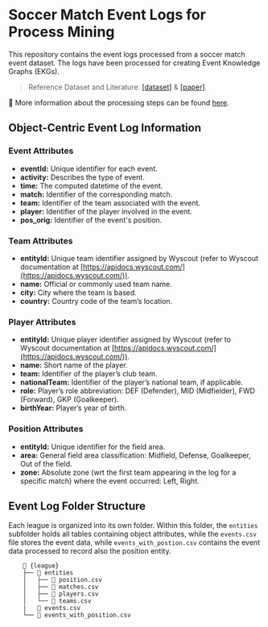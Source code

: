 # Soccer Match Event Logs for Process Mining

This repository contains the event logs processed from a soccer match event dataset.
The logs have been processed for creating Event Knowledge Graphs (EKGs).

>  Reference Dataset and Literature: [[dataset]](https://www.kaggle.com/datasets/aleespinosa/soccer-match-event-dataset/data) & [[paper]](https://figshare.com/collections/Soccer_match_event_dataset/4415000/5).

📝 More information about the processing steps can be found [here](/docs/data_processing.md).

## Object-Centric Event Log Information

### Event Attributes

- **eventId:** Unique identifier for each event.
- **activity:** Describes the type of event.
- **time:** The computed datetime of the event.
- **match:** Identifier of the corresponding match.
- **team:** Identifier of the team associated with the event.
- **player:** Identifier of the player involved in the event.
- **pos_orig:** Identifier of the event's position.

### Team Attributes

- **entityId:** Unique team identifier assigned by Wyscout (refer to Wyscout documentation at [https://apidocs.wyscout.com/](https://apidocs.wyscout.com/)).
- **name:** Official or commonly used team name.
- **city:** City where the team is based.
- **country:** Country code of the team’s location.

### Player Attributes

- **entityId:** Unique player identifier assigned by Wyscout (refer to Wyscout documentation at [https://apidocs.wyscout.com/](https://apidocs.wyscout.com/)).
- **name:** Short name of the player.
- **team:** Identifier of the player’s club team.
- **nationalTeam:** Identifier of the player’s national team, if applicable.
- **role:** Player’s role abbreviation: DEF (Defender), MID (Midfielder), FWD (Forward), GKP (Goalkeeper).
- **birthYear:** Player’s year of birth.

### Position Attributes

- **entityId:** Unique identifier for the field area.
- **area:** General field area classification: Midfield, Defense, Goalkeeper, Out of the field.
- **zone:** Absolute zone (wrt the first team appearing in the log for a specific match) where the event occurred: Left, Right.

## Event Log Folder Structure

Each league is organized into its own folder. Within this folder, the `entities` subfolder holds all tables containing object attributes, while the `events.csv` file stores the event data, while `events_with_postion.csv` contains the event data processed to record also the position entity.

```
    📁 {league}
    ├── 📁 entities
    │   ├── 📄 position.csv
    │   ├── 📄 matches.csv
    │   ├── 📄 players.csv
    │   └── 📄 teams.csv
    |   📄 events.csv
    └── 📄 events_with_position.csv
```
